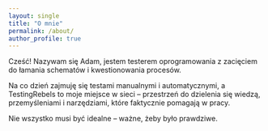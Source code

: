 ```yaml
---
layout: single
title: "O mnie"
permalink: /about/
author_profile: true
---
```


Cześć! Nazywam się Adam, jestem testerem oprogramowania z zacięciem do łamania schematów i kwestionowania procesów.

Na co dzień zajmuję się testami manualnymi i automatycznymi, a TestingRebels to moje miejsce w sieci – przestrzeń do dzielenia się wiedzą, przemyśleniami i narzędziami, które faktycznie pomagają w pracy.

Nie wszystko musi być idealne – ważne, żeby było prawdziwe.
